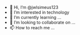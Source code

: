 - 👋 Hi, I’m @jwlsimeus123
- 👀 I’m interested in technology
- 🌱 I’m currently learning ...
- 💞️ I’m looking to collaborate on ...
- 📫 How to reach me ...

<!---
jwlsimeus123/jwlsimeus123 is a ✨ special ✨ repository because its `README.md` (this file) appears on your GitHub profile.
You can click the Preview link to take a look at your changes.
--->

